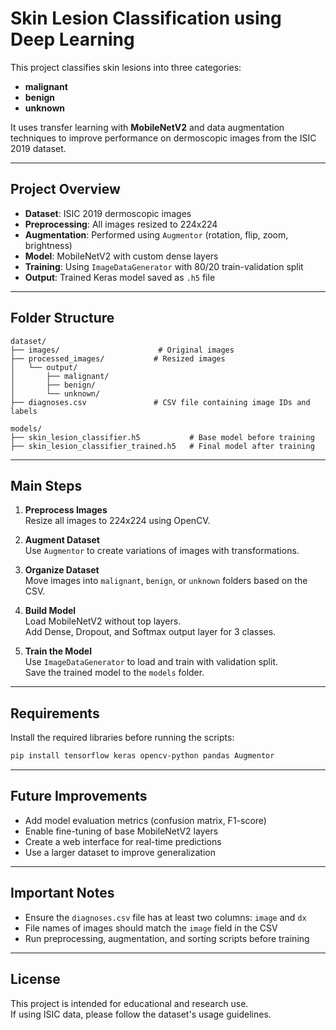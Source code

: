 
# Skin Lesion Classification using Deep Learning

This project classifies skin lesions into three categories:
- **malignant**
- **benign**
- **unknown**

It uses transfer learning with **MobileNetV2** and data augmentation techniques
to improve performance on dermoscopic images from the ISIC 2019 dataset.

---

## Project Overview

- **Dataset**: ISIC 2019 dermoscopic images  
- **Preprocessing**: All images resized to 224x224  
- **Augmentation**: Performed using `Augmentor` (rotation, flip, zoom, brightness)  
- **Model**: MobileNetV2 with custom dense layers  
- **Training**: Using `ImageDataGenerator` with 80/20 train-validation split  
- **Output**: Trained Keras model saved as `.h5` file  

---

## Folder Structure

```
dataset/
├── images/                      # Original images
├── processed_images/           # Resized images
│   └── output/
│       ├── malignant/
│       ├── benign/
│       └── unknown/
├── diagnoses.csv               # CSV file containing image IDs and labels

models/
├── skin_lesion_classifier.h5           # Base model before training
├── skin_lesion_classifier_trained.h5   # Final model after training
```

---

## Main Steps

1. **Preprocess Images**  
   Resize all images to 224x224 using OpenCV.

2. **Augment Dataset**  
   Use `Augmentor` to create variations of images with transformations.

3. **Organize Dataset**  
   Move images into `malignant`, `benign`, or `unknown` folders based on the CSV.

4. **Build Model**  
   Load MobileNetV2 without top layers.  
   Add Dense, Dropout, and Softmax output layer for 3 classes.

5. **Train the Model**  
   Use `ImageDataGenerator` to load and train with validation split.  
   Save the trained model to the `models` folder.

---

## Requirements

Install the required libraries before running the scripts:

```bash
pip install tensorflow keras opencv-python pandas Augmentor
```

---

## Future Improvements

- Add model evaluation metrics (confusion matrix, F1-score)
- Enable fine-tuning of base MobileNetV2 layers
- Create a web interface for real-time predictions
- Use a larger dataset to improve generalization

---

## Important Notes

- Ensure the `diagnoses.csv` file has at least two columns: `image` and `dx`
- File names of images should match the `image` field in the CSV
- Run preprocessing, augmentation, and sorting scripts before training

---

## License

This project is intended for educational and research use.  
If using ISIC data, please follow the dataset's usage guidelines.
